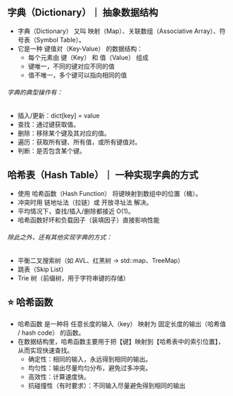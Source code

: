 ## 字典（Dictionary）｜ 抽象数据结构
- 字典（Dictionary） 又叫 映射（Map）、关联数组（Associative Array）、符号表（Symbol Table）。
- 它是一种 键值对（Key-Value） 的数据结构：
  - 每个元素由 键（Key） 和 值（Value） 组成
  - 键唯一，不同的键对应不同的值
  - 值不唯一，多个键可以指向相同的值

###### 字典的典型操作有：
- 插入/更新：dict[key] = value
- 查找：通过键获取值。
- 删除：移除某个键及其对应的值。
- 遍历：获取所有键、所有值，或所有键值对。
- 判断：是否包含某个键。

## 哈希表（Hash Table）｜ 一种实现字典的方式
- 使用 哈希函数（Hash Function） 将键映射到数组中的位置（桶）。
- 冲突时用 链地址法（拉链）或 开放寻址法 解决。
- 平均情况下，查找/插入/删除都接近 O(1)。
- 哈希函数好坏和负载因子（装填因子）直接影响性能

###### 除此之外，还有其他实现字典的方式：
  - 平衡二叉搜索树（如 AVL、红黑树 → std::map、TreeMap）
  - 跳表（Skip List）
  - Trie 树（前缀树，用于字符串键的存储）

## ⭐️ 哈希函数
- 哈希函数 是一种将 任意长度的输入（key） 映射为 固定长度的输出（哈希值 / hash code） 的函数。
- 在数据结构里，哈希函数主要用于把【键】映射到【哈希表中的索引位置】，从而实现快速查找。
  - 确定性：相同的输入，永远得到相同的输出。
  - 均匀性：输出尽量均匀分布，避免过多冲突。
  - 高效性：计算速度快。
  - 抗碰撞性（有时要求）：不同输入尽量避免得到相同的输出
